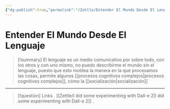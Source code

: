 ```yaml
---
{"dg-publish":true,"permalink":"/Zettle/Entender El Mundo Desde El Lenguaje/","title":"Entender El Mundo Desde El Lenguaje","updated":"2023-12-30T18:05:55.601-05:00"}
---
```



# Entender El Mundo Desde El Lenguaje

> [!summary] 
> El lenguaje es un medio comunicativo por sobre todo, con los otros y con uno mismo, no puedo describirme el mundo sin el lenguaje, puesto que esto moldea la manera en la que procesamos las cosas, permite algunos [[procesos cognitivos complejos\|procesos cognitivos complejos]], cómo la [[socialización\|socialización]]

- - - 
> [!question] Links
> . [[Zettle/I did some experimenting with Dall-e 2\|I did some experimenting with Dall-e 2]]
> .
